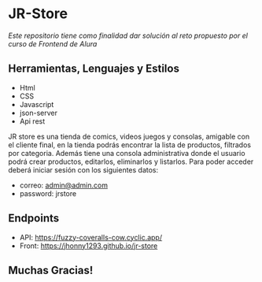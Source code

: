 # JR-Store

_Este repositorio tiene como finalidad dar solución al reto propuesto por el curso de Frontend de Alura_

## Herramientas, Lenguajes y Estilos

- Html
- CSS
- Javascript
- json-server 
- Api rest

JR store es una tienda de comics, videos juegos y consolas, amigable con el cliente final, en la tienda podrás encontrar la lista de productos, filtrados por categoria. Además tiene una consola administrativa donde el usuario podrá crear productos, editarlos, eliminarlos y listarlos. Para poder acceder deberá iniciar sesión con los siguientes datos:

* correo: admin@admin.com
* password: jrstore



## Endpoints

* API: https://fuzzy-coveralls-cow.cyclic.app/
* Front: https://jhonny1293.github.io/jr-store

## Muchas Gracias!